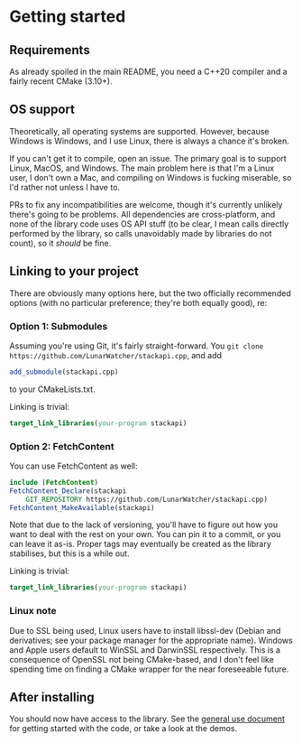 # Getting started

## Requirements

As already spoiled in the main README, you need a C++20 compiler and a fairly recent CMake (3.10+). 

## OS support

Theoretically, all operating systems are supported. However, because Windows is Windows, and I use Linux, there is always a chance it's broken.

If you can't get it to compile, open an issue. The primary goal is to support Linux, MacOS, and Windows. The main problem here is that I'm a Linux user, I don't own a Mac, and compiling on Windows is fucking miserable, so I'd rather not unless I have to.

PRs to fix any incompatibilities are welcome, though it's currently unlikely there's going to be problems. All dependencies are cross-platform, and none of the library code uses OS API stuff (to be clear, I mean calls directly performed by the library, so calls unavoidably made by libraries do not count), so it _should_ be fine. 

## Linking to your project

There are obviously many options here, but the two officially recommended options (with no particular preference; they're both equally good), re:

### Option 1: Submodules

Assuming you're using Git, it's fairly straight-forward. You `git clone https://github.com/LunarWatcher/stackapi.cpp`, and add
```cmake
add_submodule(stackapi.cpp)
```

to your CMakeLists.txt.

Linking is trivial:
```cmake
target_link_libraries(your-program stackapi)
```

### Option 2: FetchContent

You can use FetchContent as well:
```cmake
include (FetchContent)
FetchContent_Declare(stackapi
    GIT_REPOSITORY https://github.com/LunarWatcher/stackapi.cpp)
FetchContent_MakeAvailable(stackapi)
```

Note that due to the lack of versioning, you'll have to figure out how you want to deal with the rest on your own. You can pin it to a commit, or you can leave it as-is. Proper tags may eventually be created as the library stabilises, but this is a while out.

Linking is trivial:
```cmake
target_link_libraries(your-program stackapi)
```

### Linux note

Due to SSL being used, Linux users have to install libssl-dev (Debian and derivatives; see your package manager for the appropriate name). Windows and Apple users default to WinSSL and DarwinSSL respectively. This is a consequence of OpenSSL not being CMake-based, and I don't feel like spending time on finding a CMake wrapper for the near foreseeable future.

## After installing

You should now have access to the library. See the [general use document](General-use.md) for getting started with the code, or take a look at the demos.


